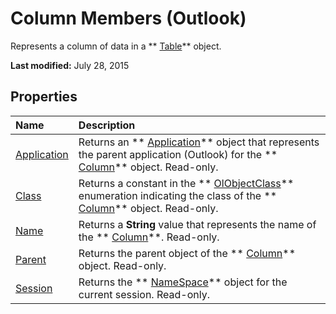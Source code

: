
# Column Members (Outlook)
Represents a column of data in a  ** [Table](0affaafd-93fe-227a-acee-e09a86cadc20.md)** object.

 **Last modified:** July 28, 2015


## Properties



|**Name**|**Description**|
|:-----|:-----|
| [Application](e44db439-005b-9e9e-2781-79ffcf94be85.md)|Returns an  ** [Application](797003e7-ecd1-eccb-eaaf-32d6ddde8348.md)** object that represents the parent application (Outlook) for the ** [Column](b7eb6916-2d80-57c3-2077-47a2a4c73185.md)** object. Read-only.|
| [Class](c032c360-7a05-08fb-315a-cf5a95ef08fc.md)|Returns a constant in the  ** [OlObjectClass](33d724b3-df3c-2a7f-a80f-93b66d96f588.md)** enumeration indicating the class of the ** [Column](b7eb6916-2d80-57c3-2077-47a2a4c73185.md)** object. Read-only.|
| [Name](e69a8a53-d348-2147-28cf-d41ea80bba61.md)|Returns a  **String** value that represents the name of the ** [Column](b7eb6916-2d80-57c3-2077-47a2a4c73185.md)**. Read-only.|
| [Parent](ee1bd9d4-ae6a-f93e-6d88-52f9cfeb4faf.md)|Returns the parent object of the  ** [Column](b7eb6916-2d80-57c3-2077-47a2a4c73185.md)** object. Read-only.|
| [Session](d0bc26d3-cb93-cc0d-ed87-9b51a2d35bcc.md)|Returns the  ** [NameSpace](f0dcaa19-07f5-5d42-a3bf-2e42b7885644.md)** object for the current session. Read-only.|
